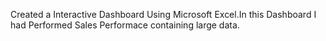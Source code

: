 Created a Interactive Dashboard Using Microsoft Excel.In this Dashboard I had Performed Sales Performace containing large data.
